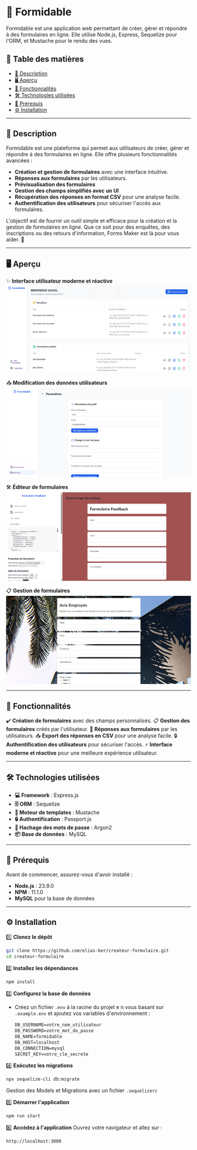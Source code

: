 # 📝 Formidable

Formidable est une application web permettant de créer, gérer et répondre à des formulaires en ligne. Elle utilise Node.js, Express, Sequelize pour l'ORM, et Mustache pour le rendu des vues.

## 📜 Table des matières

- [📖 Description](#-description)
- [🖥️ Aperçu](#aperçu)
- [🚀 Fonctionnalités](#-fonctionnalités)
- [🛠️ Technologies utilisées](#technologies-utilisées)
- [📌 Prérequis](#-prérequis)
- [⚙️ Installation](#installation)

---

## 📖 Description


Formidable est une plateforme qui permet aux utilisateurs de créer, gérer et répondre à des formulaires en ligne. Elle offre plusieurs fonctionnalités avancées :

- **Création et gestion de formulaires** avec une interface intuitive.
- **Réponses aux formulaires** par les utilisateurs.
- **Prévisualisation des formulaires**
- **Gestion des champs simplifiés avec un UI**
- **Récupération des réponses en format CSV** pour une analyse facile.
- **Authentification des utilisateurs** pour sécuriser l'accès aux formulaires.

L'objectif est de fournir un outil simple et efficace pour la création et la gestion de formulaires en ligne. Que ce soit pour des enquêtes, des inscriptions ou des retours d'information, Forms Maker est là pour vous aider. 🚀

---

<h2 id="aperçu">🖥️ Aperçu</h2>

✨ **Interface utilisateur moderne et réactive**
![Dashboard](./docs/dashboard.png)

📥 **Modification des données utilisateurs**
![Profil](./docs/profile.png)

🛠️ **Éditeur de formulaires**
![Editeur](./docs/editor.png)

📋 **Gestion de formulaires**
![Formulaires](./docs/preview.png)


---

## 🚀 Fonctionnalités

✔️ **Création de formulaires** avec des champs personnalisés.
📋 **Gestion des formulaires** créés par l'utilisateur.
📝 **Réponses aux formulaires** par les utilisateurs.
📥 **Export des réponses en CSV** pour une analyse facile.
🔒 **Authentification des utilisateurs** pour sécuriser l'accès.
⚡ **Interface moderne et réactive** pour une meilleure expérience utilisateur.

---

<h2 id="technologies-utilisées">🛠️ Technologies utilisées</h2>

- **💻 Framework** : Express.js
- **🗄️ ORM** : Sequelize
- **📄 Moteur de templates** : Mustache
- **🔒 Authentification** : Passport.js
- **🔑 Hachage des mots de passe** : Argon2
- **📦 Base de données** : MySQL

---

## 📌 Prérequis

Avant de commencer, assurez-vous d'avoir installé :

- **Node.js** : 23.9.0
- **NPM** : 11.1.0
- **MySQL** pour la base de données

---

<h2 id="installation">⚙️ Installation</h2>

1️⃣ **Clonez le dépôt**
```bash
git clone https://github.com/elias-ber/createur-formulaire.git
cd createur-formulaire
```

2️⃣ **Installez les dépendances**
```bash
npm install
```

3️⃣ **Configurez la base de données**
- Créez un fichier `.env` à la racine du projet e n vous basant sur `.example.env` et ajoutez vos variables d'environnement :
  ```env
  DB_USERNAME=votre_nom_utilisateur
  DB_PASSWORD=votre_mot_de_passe
  DB_NAME=formidable
  DB_HOST=localhost
  DB_CONNECTION=mysql
  SECRET_KEY=votre_cle_secrete
  ```

4️⃣ **Exécutez les migrations**
```bash
npx sequelize-cli db:migrate
```

Gestion des Models et Migrations avec un fichier `.sequelizerc`

5️⃣ **Démarrer l'application**
```bash
npm run start
```

6️⃣ **Accédez à l'application**
Ouvrez votre navigateur et allez sur :
```bash
http://localhost:3000
```

